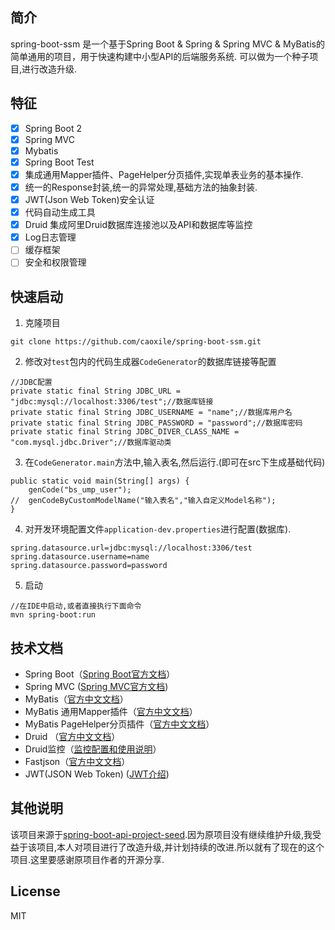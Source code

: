 ## 简介
spring-boot-ssm 是一个基于Spring Boot & Spring & Spring MVC & MyBatis的简单通用的项目，用于快速构建中小型API的后端服务系统. 可以做为一个种子项目,进行改造升级.

## 特征
- [x] Spring Boot 2                                                                 
- [x] Spring MVC 		 		
- [x] Mybatis                
- [x] Spring Boot Test
- [x] 集成通用Mapper插件、PageHelper分页插件,实现单表业务的基本操作.
- [x] 统一的Response封装,统一的异常处理,基础方法的抽象封装.
- [x] JWT(Json Web Token)安全认证
- [x] 代码自动生成工具
- [x] Druid 集成阿里Druid数据库连接池以及API和数据库等监控            		
- [x] Log日志管理
- [ ] 缓存框架
- [ ] 安全和权限管理

## 快速启动
1. 克隆项目
```
git clone https://github.com/caoxile/spring-boot-ssm.git
```
2. 修改对```test```包内的代码生成器```CodeGenerator```的数据库链接等配置
```
//JDBC配置
private static final String JDBC_URL = "jdbc:mysql://localhost:3306/test";//数据库链接
private static final String JDBC_USERNAME = "name";//数据库用户名
private static final String JDBC_PASSWORD = "password";//数据库密码
private static final String JDBC_DIVER_CLASS_NAME = "com.mysql.jdbc.Driver";//数据库驱动类
```
3. 在```CodeGenerator.main```方法中,输入表名,然后运行.(即可在src下生成基础代码)
```
public static void main(String[] args) {
    genCode("bs_ump_user");
//  genCodeByCustomModelName("输入表名","输入自定义Model名称");
}
```
4. 对开发环境配置文件```application-dev.properties```进行配置(数据库).
``` 
spring.datasource.url=jdbc:mysql://localhost:3306/test
spring.datasource.username=name
spring.datasource.password=password
```
5. 启动
```
//在IDE中启动,或者直接执行下面命令
mvn spring-boot:run
```


## 技术文档
- Spring Boot（[Spring Boot官方文档](https://spring.io/projects/spring-boot)）
- Spring MVC ([Spring MVC官方文档](https://docs.spring.io/spring/docs/current/spring-framework-reference/web.html))
- MyBatis（[官方中文文档](http://www.mybatis.org/mybatis-3/zh/index.html)）
- MyBatis 通用Mapper插件（[官方中文文档](https://mapperhelper.github.io/docs/)）
- MyBatis PageHelper分页插件（[官方中文文档](https://github.com/pagehelper/Mybatis-PageHelper/blob/master/README_zh.md)）
- Druid （[官方中文文档](https://github.com/alibaba/druid/wiki/%E5%B8%B8%E8%A7%81%E9%97%AE%E9%A2%98)）
- Druid监控（[监控配置和使用说明](https://www.caoxile.com/blog/2018/07/spring-boot-1-druid%E7%9B%91%E6%8E%A7)）
- Fastjson（[官方中文文档](https://github.com/alibaba/fastjson/wiki/Quick-Start-CN)）
- JWT(JSON Web Token) ([JWT介绍](https://www.caoxile.com/blog/2018/07/json-web-token))

## 其他说明
该项目来源于[spring-boot-api-project-seed](https://github.com/lihengming/spring-boot-api-project-seed).因为原项目没有继续维护升级,我受益于该项目,本人对项目进行了改造升级,并计划持续的改进.所以就有了现在的这个项目.这里要感谢原项目作者的开源分享.

## License
MIT


